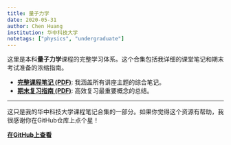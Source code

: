 ```yaml
---
title: 量子力学
date: 2020-05-31
author: Chen Huang
institution: 华中科技大学
notetags: ["physics", "undergraduate"]
---
```


这里是本科**量子力学**课程的完整学习体系。这个合集包括我详细的课堂笔记和期末考试准备的浓缩指南。

- [**完整课程笔记 (PDF)**](/notes/quantum-mechanics/pdf/quantum-mechanics.pdf): 我涵盖所有讲座主题的综合笔记。
- [**期末复习指南 (PDF)**](/notes/quantum-mechanics/pdf/review-quantum-mechanics.pdf): 高效复习最重要概念的总结。

---

这只是我的华中科技大学课程笔记合集的一部分。如果你觉得这个资源有帮助，我很感谢你在GitHub仓库上点个星！

[**在GitHub上查看**](https://github.com/chenx820/HUST-course-notes)
